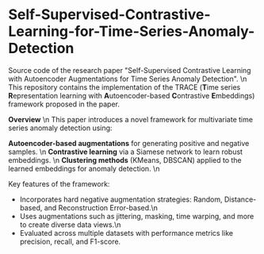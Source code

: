 # Self-Supervised-Contrastive-Learning-for-Time-Series-Anomaly-Detection
Source code of the research paper "Self-Supervised Contrastive Learning with Autoencoder Augmentations for Time Series Anomaly Detection". 
\n
This repository contains the implementation of the TRACE (**T**ime series
**R**epresentation learning with **A**utoencoder-based **C**ontrastive **E**mbeddings) framework proposed in the paper.

**Overview**
\n
This paper introduces a novel framework for multivariate time series anomaly detection using:

**Autoencoder-based augmentations** for generating positive and negative samples. 
\n
**Contrastive learning** via a Siamese network to learn robust embeddings. 
\n
**Clustering methods** (KMeans, DBSCAN) applied to the learned embeddings for anomaly detection. 
\n

Key features of the framework:
- Incorporates hard negative augmentation strategies: Random, Distance-based, and Reconstruction Error-based.\n
- Uses augmentations such as jittering, masking, time warping, and more to create diverse data views.\n
- Evaluated across multiple datasets with performance metrics like precision, recall, and F1-score.
